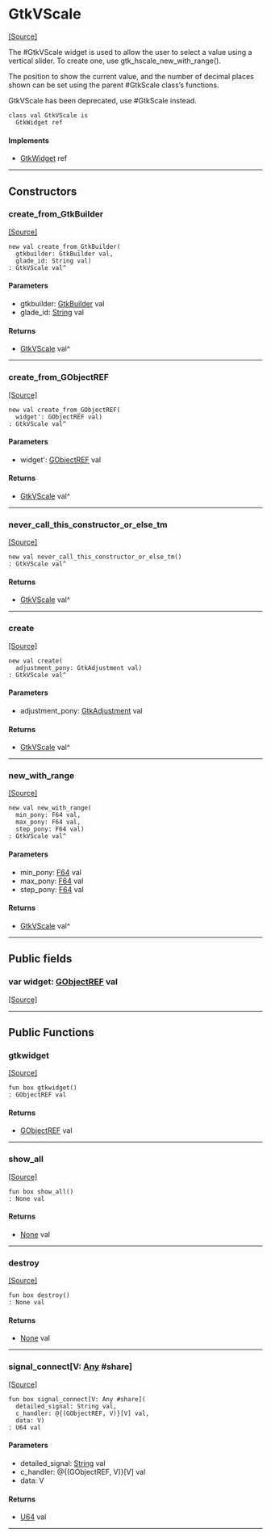 # GtkVScale
<span class="source-link">[[Source]](src/gtk3/GtkVScale.md#L6)</span>

The #GtkVScale widget is used to allow the user to select a value using
a vertical slider. To create one, use gtk_hscale_new_with_range().

The position to show the current value, and the number of decimal places
shown can be set using the parent #GtkScale class’s functions.

GtkVScale has been deprecated, use #GtkScale instead.


```pony
class val GtkVScale is
  GtkWidget ref
```

#### Implements

* [GtkWidget](gtk3-GtkWidget.md) ref

---

## Constructors

### create_from_GtkBuilder
<span class="source-link">[[Source]](src/gtk3/GtkVScale.md#L20)</span>


```pony
new val create_from_GtkBuilder(
  gtkbuilder: GtkBuilder val,
  glade_id: String val)
: GtkVScale val^
```
#### Parameters

*   gtkbuilder: [GtkBuilder](gtk3-GtkBuilder.md) val
*   glade_id: [String](builtin-String.md) val

#### Returns

* [GtkVScale](gtk3-GtkVScale.md) val^

---

### create_from_GObjectREF
<span class="source-link">[[Source]](src/gtk3/GtkVScale.md#L23)</span>


```pony
new val create_from_GObjectREF(
  widget': GObjectREF val)
: GtkVScale val^
```
#### Parameters

*   widget': [GObjectREF](minimal-browser-..-gobject-GObjectREF.md) val

#### Returns

* [GtkVScale](gtk3-GtkVScale.md) val^

---

### never_call_this_constructor_or_else_tm
<span class="source-link">[[Source]](src/gtk3/GtkVScale.md#L26)</span>


```pony
new val never_call_this_constructor_or_else_tm()
: GtkVScale val^
```

#### Returns

* [GtkVScale](gtk3-GtkVScale.md) val^

---

### create
<span class="source-link">[[Source]](src/gtk3/GtkVScale.md#L30)</span>


```pony
new val create(
  adjustment_pony: GtkAdjustment val)
: GtkVScale val^
```
#### Parameters

*   adjustment_pony: [GtkAdjustment](gtk3-GtkAdjustment.md) val

#### Returns

* [GtkVScale](gtk3-GtkVScale.md) val^

---

### new_with_range
<span class="source-link">[[Source]](src/gtk3/GtkVScale.md#L33)</span>


```pony
new val new_with_range(
  min_pony: F64 val,
  max_pony: F64 val,
  step_pony: F64 val)
: GtkVScale val^
```
#### Parameters

*   min_pony: [F64](builtin-F64.md) val
*   max_pony: [F64](builtin-F64.md) val
*   step_pony: [F64](builtin-F64.md) val

#### Returns

* [GtkVScale](gtk3-GtkVScale.md) val^

---

## Public fields

### var widget: [GObjectREF](minimal-browser-..-gobject-GObjectREF.md) val
<span class="source-link">[[Source]](src/gtk3/GtkVScale.md#L16)</span>



---

## Public Functions

### gtkwidget
<span class="source-link">[[Source]](src/gtk3/GtkVScale.md#L18)</span>


```pony
fun box gtkwidget()
: GObjectREF val
```

#### Returns

* [GObjectREF](minimal-browser-..-gobject-GObjectREF.md) val

---

### show_all
<span class="source-link">[[Source]](src/gtk3/GtkWidget.md#L4)</span>


```pony
fun box show_all()
: None val
```

#### Returns

* [None](builtin-None.md) val

---

### destroy
<span class="source-link">[[Source]](src/gtk3/GtkWidget.md#L7)</span>


```pony
fun box destroy()
: None val
```

#### Returns

* [None](builtin-None.md) val

---

### signal_connect\[V: [Any](builtin-Any.md) #share\]
<span class="source-link">[[Source]](src/gtk3/GtkWidget.md#L10)</span>


```pony
fun box signal_connect[V: Any #share](
  detailed_signal: String val,
  c_handler: @{(GObjectREF, V)}[V] val,
  data: V)
: U64 val
```
#### Parameters

*   detailed_signal: [String](builtin-String.md) val
*   c_handler: @{(GObjectREF, V)}[V] val
*   data: V

#### Returns

* [U64](builtin-U64.md) val

---

